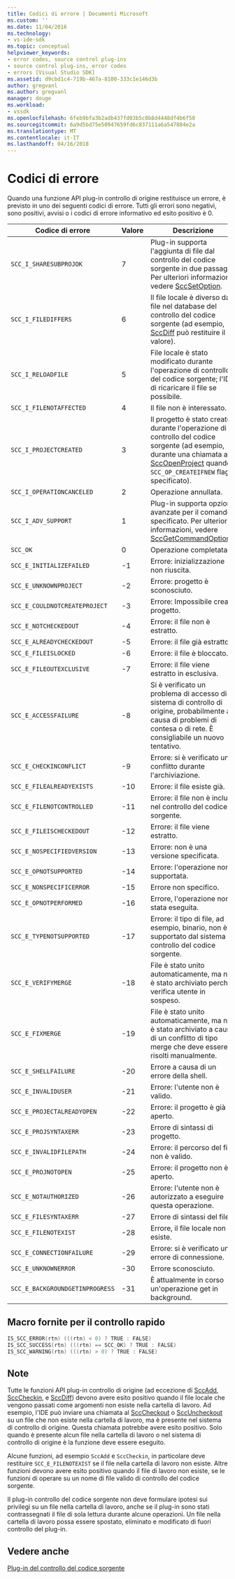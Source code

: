 ```yaml
---
title: Codici di errore | Documenti Microsoft
ms.custom: ''
ms.date: 11/04/2016
ms.technology:
- vs-ide-sdk
ms.topic: conceptual
helpviewer_keywords:
- error codes, source control plug-ins
- source control plug-ins, error codes
- errors [Visual Studio SDK]
ms.assetid: d9cbd1c4-719b-467a-8100-333c1e146d3b
author: gregvanl
ms.author: gregvanl
manager: douge
ms.workload:
- vssdk
ms.openlocfilehash: 6feb9bfa3b2adb437fd03b5c0b8d4448df4b6f50
ms.sourcegitcommit: 6a9d5bd75e50947659fd6c837111a6a547884e2a
ms.translationtype: MT
ms.contentlocale: it-IT
ms.lasthandoff: 04/16/2018
---
```

# <a name="error-codes"></a>Codici di errore
Quando una funzione API plug-in controllo di origine restituisce un errore, è previsto in uno dei seguenti codici di errore. Tutti gli errori sono negativi, sono positivi, avvisi o i codici di errore informativo ed esito positivo è 0.  
  
|Codice di errore|Valore|Descrizione|  
|----------------|-----------|-----------------|  
|`SCC_I_SHARESUBPROJOK`|7|Plug-in supporta l'aggiunta di file dal controllo del codice sorgente in due passaggi. Per ulteriori informazioni, vedere [SccSetOption](../extensibility/sccsetoption-function.md).|  
|`SCC_I_FILEDIFFERS`|6|Il file locale è diverso dal file nel database del controllo del codice sorgente (ad esempio, [SccDiff](../extensibility/sccdiff-function.md) può restituire il valore).|  
|`SCC_I_RELOADFILE`|5|File locale è stato modificato durante l'operazione di controllo del codice sorgente; l'IDE di ricaricare il file se possibile.|  
|`SCC_I_FILENOTAFFECTED`|4|Il file non è interessato.|  
|`SCC_I_PROJECTCREATED`|3|Il progetto è stato creato durante l'operazione di controllo del codice sorgente (ad esempio, durante una chiamata a [SccOpenProject](../extensibility/sccopenproject-function.md) quando `SCC_OP_CREATEIFNEW` flag è specificato).|  
|`SCC_I_OPERATIONCANCELED`|2|Operazione annullata.|  
|`SCC_I_ADV_SUPPORT`|1|Plug-in supporta opzioni avanzate per il comando specificato. Per ulteriori informazioni, vedere [SccGetCommandOptions](../extensibility/sccgetcommandoptions-function.md).|  
|`SCC_OK`|0|Operazione completata.|  
|`SCC_E_INITIALIZEFAILED`|-1|Errore: inizializzazione non riuscita.|  
|`SCC_E_UNKNOWNPROJECT`|-2|Errore: progetto è sconosciuto.|  
|`SCC_E_COULDNOTCREATEPROJECT`|-3|Errore: Impossibile creare progetto.|  
|`SCC_E_NOTCHECKEDOUT`|-4|Errore: il file non è estratto.|  
|`SCC_E_ALREADYCHECKEDOUT`|-5|Errore: il file già estratto.|  
|`SCC_E_FILEISLOCKED`|-6|Errore: il file è bloccato.|  
|`SCC_E_FILEOUTEXCLUSIVE`|-7|Errore: il file viene estratto in esclusiva.|  
|`SCC_E_ACCESSFAILURE`|-8|Si è verificato un problema di accesso di sistema di controllo di origine, probabilmente a causa di problemi di contesa o di rete. È consigliabile un nuovo tentativo.|  
|`SCC_E_CHECKINCONFLICT`|-9|Errore: si è verificato un conflitto durante l'archiviazione.|  
|`SCC_E_FILEALREADYEXISTS`|-10|Errore: il file esiste già.|  
|`SCC_E_FILENOTCONTROLLED`|-11|Errore: il file non è incluso nel controllo del codice sorgente.|  
|`SCC_E_FILEISCHECKEDOUT`|-12|Errore: il file viene estratto.|  
|`SCC_E_NOSPECIFIEDVERSION`|-13|Errore: non è una versione specificata.|  
|`SCC_E_OPNOTSUPPORTED`|-14|Errore: l'operazione non è supportata.|  
|`SCC_E_NONSPECIFICERROR`|-15|Errore non specifico.|  
|`SCC_E_OPNOTPERFORMED`|-16|Errore, l'operazione non è stata eseguita.|  
|`SCC_E_TYPENOTSUPPORTED`|-17|Errore: il tipo di file, ad esempio, binario, non è supportato dal sistema di controllo del codice sorgente.|  
|`SCC_E_VERIFYMERGE`|-18|File è stato unito automaticamente, ma non è stato archiviato perché verifica utente in sospeso.|  
|`SCC_E_FIXMERGE`|-19|File è stato unito automaticamente, ma non è stato archiviato a causa di un conflitto di tipo merge che deve essere risolti manualmente.|  
|`SCC_E_SHELLFAILURE`|-20|Errore a causa di un errore della shell.|  
|`SCC_E_INVALIDUSER`|-21|Errore: l'utente non è valido.|  
|`SCC_E_PROJECTALREADYOPEN`|-22|Errore: il progetto è già aperto.|  
|`SCC_E_PROJSYNTAXERR`|-23|Errore di sintassi di progetto.|  
|`SCC_E_INVALIDFILEPATH`|-24|Errore: il percorso del file non è valido.|  
|`SCC_E_PROJNOTOPEN`|-25|Errore: il progetto non è aperto.|  
|`SCC_E_NOTAUTHORIZED`|-26|Errore: l'utente non è autorizzato a eseguire questa operazione.|  
|`SCC_E_FILESYNTAXERR`|-27|Errore di sintassi del file.|  
|`SCC_E_FILENOTEXIST`|-28|Errore, il file locale non esiste.|  
|`SCC_E_CONNECTIONFAILURE`|-29|Errore: si è verificato un errore di connessione.|  
|`SCC_E_UNKNOWNERROR`|-30|Errore sconosciuto.|  
|`SCC_E_BACKGROUNDGETINPROGRESS`|-31|È attualmente in corso un'operazione get in background.|  
  
## <a name="macros-provided-for-quick-checking"></a>Macro fornite per il controllo rapido  
  
```cpp  
IS_SCC_ERROR(rtn) (((rtn) < 0) ? TRUE : FALSE)  
IS_SCC_SUCCESS(rtn) (((rtn) == SCC_OK) ? TRUE : FALSE)  
IS_SCC_WARNING(rtn) (((rtn) > 0) ? TRUE : FALSE)  
```  
  
## <a name="remarks"></a>Note  
 Tutte le funzioni API plug-in controllo di origine (ad eccezione di [SccAdd](../extensibility/sccadd-function.md), [SccCheckin](../extensibility/scccheckin-function.md), e [SccDiff](../extensibility/sccdiff-function.md)) devono avere esito positivo quando il file locale che vengono passati come argomenti non esiste nella cartella di lavoro. Ad esempio, l'IDE può inviare una chiamata al [SccCheckout](../extensibility/scccheckout-function.md) o [SccUncheckout](../extensibility/sccuncheckout-function.md) su un file che non esiste nella cartella di lavoro, ma è presente nel sistema di controllo di origine. Questa chiamata potrebbe avere esito positivo. Solo quando è presente alcun file nella cartella di lavoro o nel sistema di controllo di origine è la funzione deve essere eseguito.  
  
 Alcune funzioni, ad esempio `SccAdd` e `SccCheckin`, in particolare deve restituire `SCC_E_FILENOTEXIST` se il file nella cartella di lavoro non esiste. Altre funzioni devono avere esito positivo quando il file di lavoro non esiste, se le funzioni di operare su un nome di file valido di controllo del codice sorgente.  
  
 Il plug-in controllo del codice sorgente non deve formulare ipotesi sui privilegi su un file nella cartella di lavoro, anche se il plug-in sono stati contrassegnati il file di sola lettura durante alcune operazioni. Un file nella cartella di lavoro possa essere spostato, eliminato e modificato di fuori controllo del plug-in.  
  
## <a name="see-also"></a>Vedere anche  
 [Plug-in del controllo del codice sorgente](../extensibility/source-control-plug-ins.md)